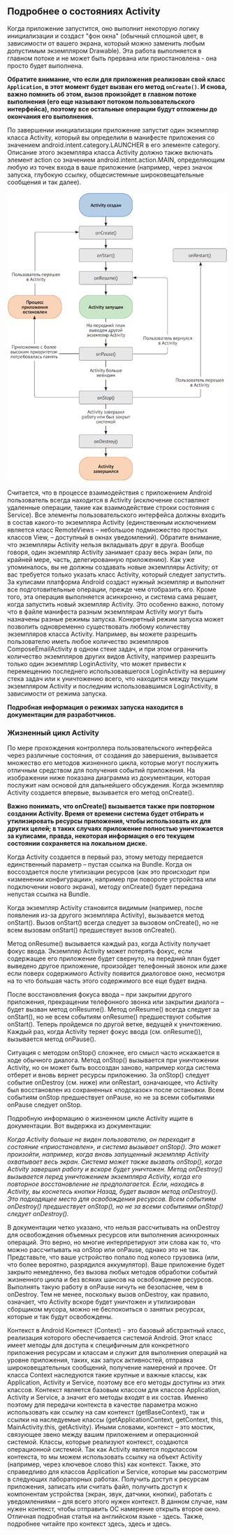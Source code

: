 ## Подробнее о состояниях Activity

Когда приложение запустится, оно выполнит некоторую логику инициализации и создаст "фон окна" (обычный сплошной цвет, в зависимости от вашего экрана, который можно заменить любым допустимым экземпляром Drawable). Эта работа выполняется в главном потоке и не может быть прервана или приостановлена - она просто будет выполнена.

**Обратите внимание, что если для приложения реализован свой класс `Application`, в этот момент будет вызван его метод `onCreate()`. И снова, важно помнить об этом, вызов произойдет в главном потоке выполнения (его еще называют потоком пользовательского интерфейса), поэтому все остальные операции будут отложены до окончания его выполнения.**

По завершении инициализации приложение запустит один экземпляр класса Activity, который вы определили в манифесте приложения со значением android.intent.category.LAUNCHER в его элементе category. Описание этого экземпляра класса Activity должно также включать элемент action со значением android.intent.action.MAIN, определяющим любую из точек входа в ваше приложение (например, через значок запуска, глубокую ссылку, общесистемные широковещательные сообщения и так далее).

<p align="center">
  <img src="img/img_01.png" />
</p>

Считается, что в процессе взаимодействия с приложением Android пользователь всегда находится в Activity (исключение составляют удаленные операции, такие как взаимодействие строки состояния с Service). Все элементы пользовательского интерфейса должны входить в состав какого-то экземпляра Activity (единственным исключением является класс RemoteViews – небольшое подмножество простых классов View, – доступный в окнах уведомлений).
Обратите внимание, что экземпляры Activity нельзя вкладывать друг в друга. Вообще говоря, один экземпляр Activity занимает сразу весь экран (или, по крайней мере, часть, делегированную приложению).
Как уже упоминалось, вы не должны создавать новые экземпляры Activity; от вас требуется только указать класс Activity, который следует запустить. За кулисами платформа Android создаст нужный экземпляр и выполнит все подготовительные операции, прежде чем отобразить его. Кроме того, эта операция выполняется асинхронно, и система сама решает, когда запустить новый экземпляр Activity.
Это особенно важно, потому что в файле манифеста разным экземплярам Activity могут быть назначены разные режимы запуска. Конкретный режим запуска может позволить одновременно существовать любому количеству экземпляров класса Activity. Например, вы можете разрешить пользователю иметь любое количество экземпляров ComposeEmailActivity в одном стеке задач, и при этом ограничить количество экземпляров других видов Activity, например разрешить только один экземпляр LoginActivity, что может привести к перемещению последнего использовавшегося LoginActivity на вершину стека задач или к уничтожению всего, что находится между текущим экземпляром Activity и последним использовавшимся LoginActivity, в зависимости от режима запуска.

**Подробная информация о режимах запуска находится в документации для разработчиков.**

### Жизненный цикл Activity

По мере прохождения контроллера пользовательского интерфейса через различные состояния, от создания до завершения, вызывается множество его методов жизненного цикла, которые могут послужить отличным средством для получения событий приложения. 
На изображении ниже показана диаграмма из документации, которая послужит нам основой для дальнейшего обсуждения. Когда экземпляр Activity создается впервые, вызывается его метод onCreate().

**Важно понимать, что onCreate() вызывается также при повторном создании Activity. Время от времени система будет отбирать и утилизировать ресурсы приложения, чтобы использовать их для других целей; в таких случаях приложение полностью уничтожается за кулисами, правда, некоторая информация о его текущем состоянии сохраняется на локальном диске.**

Когда Activity создается в первый раз, этому методу передается единственный параметр – пустая ссылка на Bundle. Когда он воссоздается после утилизации ресурсов (как это происходит при «изменении конфигурации», например при повороте устройства или подключении нового экрана), методу onCreate() будет передана непустая ссылка на Bundle.

Когда экземпляр Activity становится видимым (например, после появления из-за другого экземпляра Activity), вызывается метод onStart(). Вызов onStart() всегда следует за вызовом onCreate(), но не всем вызовам onStart() предшествует вызов onCreate(). 

Метод onResume() вызывается каждый раз, когда Activity получает фокус ввода. Экземпляр Activity может потерять фокус, если содержащее его приложение будет свернуто, на передний план будет выведено другое приложение, произойдет телефонный звонок или даже если поверх содержимого Activity появится диалоговое окно, несмотря на то что большая часть этого содержимого все еще будет видна.

После восстановления фокуса ввода – при закрытии другого приложения, прекращении телефонного звонка или закрытии диалога – будет вызван метод onResume(). Метод onResume() всегда следует за onStart(), но не всем событиям onResume() предшествуют события onStart().
Теперь пройдемся по другой ветке, ведущей к уничтожению. Каждый раз, когда Activity теряет фокус ввода (см. onResume()), вызывается метод onPause().

Ситуация с методом onStop() сложнее, его смысл часто искажается в ходе обычного диалога. Метод onStop() вызывается при уничтожении Activity, но он может быть воссоздан заново, например когда система отберет и вновь вернет ресурсы приложению. За onStop() следует событие onDestroy (см. ниже) или onRestart, означающее, что Activity был восстановлен из сохраненных «подсказок» после остановки. Всем событиям onStop предшествует onPause, но не за всеми событиями onPause следует onStop. 

Подробную информацию о жизненном цикле Activity ищите в документации. Вот выдержка из документации: 

*Когда Activity больше не виден пользователю, он переходит в состояние «приостановлен», и система вызывает onStop(). Это может произойти, например, когда вновь запущенный экземпляр Activity охватывает весь экран. Система может также вызвать onStop(), когда Activity завершил работу и вскоре будет уничтожен. Метод onDestroy() вызывается перед уничтожением экземпляра Activity, когда его повторное восстановление не предполагается. Если, находясь в Activity, вы коснетесь кнопки Назад, будет вызван метод onDestroy(). Это подходящее место для освобождения ресурсов. Всем событиям onDestroy() предшествует onStop(), но не за всеми событиями onStop() следует onDestroy().*

В документации четко указано, что нельзя рассчитывать на onDestroy для освобождения объемных ресурсов или выполнения асинхронных операций. Это верно, но многие интерпретируют эти слова как то, что можно рассчитывать на onStop или onPause, однако это не так. Представьте, что ваше устройство попало под колесо грузовика (или, что более вероятно, разрядился аккумулятор). Ваше приложение будет закрыто немедленно, без вызова любых методов обработки событий жизненного цикла и без всяких шансов на освобождение ресурсов. Выполнять такую работу в onPause ничуть не безопаснее, чем в onDestroy. Тем не менее, поскольку вызов onDestroy, как правило, означает, что Activity вскоре будет уничтожен и утилизирован сборщиком мусора, можно не беспокоиться о занятых ресурсах, которые и так будут освобождены.

Контекст в Android
Контекст (Context) - это базовый абстрактный класс, реализация которого обеспечивается системой Android. 
Этот класс имеет методы для доступа к специфичным для конкретного приложения ресурсам и классам и служит для выполнения операций на уровне приложения, таких, как запуск активностей, отправка широковещательных сообщений, получение намерений и прочее. От класса Context наследуются такие крупные и важные классы, как Application, Activity и Service, поэтому все его методы доступны из этих классов.
Контекст является базовым классом для классов Application, Activity и Service, а значит его методы входят в их состав. Именно поэтому для передачи контекста в качестве параметра можно использовать как ссылку на сам контекст (getBaseContext), так и ссылки на наследуемые классы (getApplicationContext, getContext, this, MainActivity.this, getActivity).
Иными словами, контекст – это мостик, связующее звено между вашим приложением и операционной системой. Классы, которые реализуют контекст, создаются операционной системой. Так как Activity является подклассом контекста, то мы можем использовать ссылку на объект Activity (например, через ключевое слово this) как контекст. Также, это справедливо для классов Application и Service, которые мы рассмотрим в следующих лабораторных работах.
Получить доступ к ресурсам приложения, записать или считать файл, получить доступ к компонентам устройства (экран, звук, датчики, кнопки), работать с уведомлениями – для всего этого нужен контекст. В данном случае, нам нужен контекст, чтобы отправить ОС намерение открыть второе окно.
Отличная подробная статья на английском языке - здесь. Также, подробнее читайте про контекст здесь, здесь и здесь.